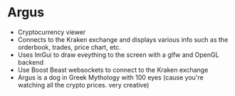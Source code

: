 # Argus
- Cryptocurrency viewer
- Connects to the Kraken exchange and displays various info such as the orderbook, trades, price chart, etc.
- Uses ImGui to draw eveything to the screen with a glfw and OpenGL backend
- Use Boost Beast websockets to connect to the Kraken exchange
- Argus is a dog in Greek Mythology with 100 eyes (cause you're watching all the crypto prices. very creative)
